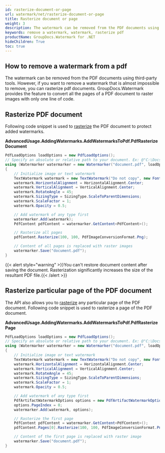 ```yaml
---
id: rasterize-document-or-page
url: watermark/net/rasterize-document-or-page
title: Rasterize document or page
weight: 3
description: The watermark can be removed from the PDF documents using third-party tools. However, if you want to remove a watermark that is almost impossible to remove, you can rasterize pdf documents. GroupDocs.Watermark provides the feature to convert all the pages of a PDF document to raster images with only one line of code.
keywords: remove a watermark, watermark, rasterize pdf
productName: GroupDocs.Watermark for .NET
hideChildren: True
toc: true
---
```

## How to remove a watermark from a pdf 
The watermark can be removed from the PDF documents using third-party tools. However, if you want to remove a watermark that is almost impossible to remove, you can rasterize pdf documents. GroupDocs.Watermark provides the feature to convert all the pages of a PDF document to raster images with only one line of code.

## Rasterize PDF document

Following code snippet is used to [rasterize](https://reference.groupdocs.com/net/watermark/groupdocs.watermark.contents.pdf/pdfcontent/methods/rasterize) the PDF document to protect added watermarks.  

**AdvancedUsage.AddingWatermarks.AddWatermarksToPdf.PdfRasterizeDocument**

```csharp
PdfLoadOptions loadOptions = new PdfLoadOptions();
// Specify an absolute or relative path to your document. Ex: @"C:\Docs\document.pdf"
using (Watermarker watermarker = new Watermarker("document.pdf", loadOptions))
{
    // Initialize image or text watermark
    TextWatermark watermark = new TextWatermark("Do not copy", new Font("Arial", 8));
    watermark.HorizontalAlignment = HorizontalAlignment.Center;
    watermark.VerticalAlignment = VerticalAlignment.Center;
    watermark.RotateAngle = 45;
    watermark.SizingType = SizingType.ScaleToParentDimensions;
    watermark.ScaleFactor = 1;
    watermark.Opacity = 0.5;

    // Add watermark of any type first
    watermarker.Add(watermark);
    PdfContent pdfContent = watermarker.GetContent<PdfContent>();

    // Rasterize all pages
    pdfContent.Rasterize(100, 100, PdfImageConversionFormat.Png);

    // Content of all pages is replaced with raster images
    watermarker.Save("document.pdf");
}
```

{{< alert style="warning" >}}You can't restore document content after saving the document. Rasterization significantly increases the size of the resultant PDF file.{{< /alert >}}

## Rasterize particular page of the PDF document

The API also allows you to [rasterize](https://reference.groupdocs.com/net/watermark/groupdocs.watermark.contents.pdf/pdfpage/methods/rasterize) any particular page of the PDF document. Following code snippet is used to rasterize a page of the PDF document.

**AdvancedUsage.AddingWatermarks.AddWatermarksToPdf.PdfRasterizePage**

```csharp
PdfLoadOptions loadOptions = new PdfLoadOptions();
// Specify an absolute or relative path to your document. Ex: @"C:\Docs\document.pdf"
using (Watermarker watermarker = new Watermarker("document.pdf", loadOptions))
{
    // Initialize image or text watermark
    TextWatermark watermark = new TextWatermark("Do not copy", new Font("Arial", 8));
    watermark.HorizontalAlignment = HorizontalAlignment.Center;
    watermark.VerticalAlignment = VerticalAlignment.Center;
    watermark.RotateAngle = 45;
    watermark.SizingType = SizingType.ScaleToParentDimensions;
    watermark.ScaleFactor = 1;
    watermark.Opacity = 0.5;

    // Add watermark of any type first
    PdfArtifactWatermarkOptions options = new PdfArtifactWatermarkOptions();
    options.PageIndex = 0;
    watermarker.Add(watermark, options);

    // Rasterize the first page
    PdfContent pdfContent = watermarker.GetContent<PdfContent>();
    pdfContent.Pages[0].Rasterize(100, 100, PdfImageConversionFormat.Png);

    // Content of the first page is replaced with raster image
    watermarker.Save("document.pdf");
}
```

